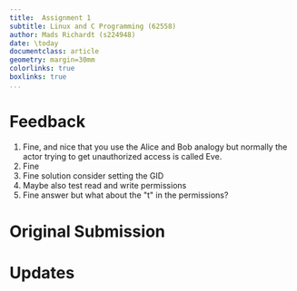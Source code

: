 ```yaml
---
title:  Assignment 1
subtitle: Linux and C Programming (62558)
author: Mads Richardt (s224948)
date: \today
documentclass: article
geometry: margin=30mm
colorlinks: true 
boxlinks: true
...
```


# Feedback
1. Fine, and nice that you use the Alice and Bob analogy but normally the actor trying to get unauthorized access is
called Eve.
2. Fine
3. Fine solution consider setting the GID
4. Maybe also test read and write permissions
5. Fine answer but what about the "t" in the permissions?

# Original Submission

# Updates